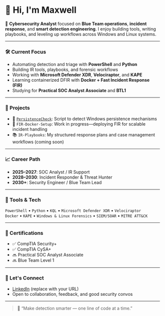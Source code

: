 # 👋 Hi, I'm Maxwell

🔐 **Cybersecurity Analyst** focused on **Blue Team operations**, **incident response**, and **smart detection engineering**. I enjoy building tools, writing playbooks, and leveling up workflows across Windows and Linux systems.

---

### 🛠️ Current Focus
- Automating detection and triage with **PowerShell** and **Python**
- Building IR tools, playbooks, and forensic workflows
- Working with **Microsoft Defender XDR**, **Velociraptor**, and **KAPE**
- Learning containerized DFIR with **Docker + Fast Incident Response (FIR)**
- Studying for **Practical SOC Analyst Associate** and **BTL1**

---

### 🧪 Projects
- 📁 [`PersistenceCheck`](https://github.com/Maxwell-Blueteam25/PersistenceChecker/blob/277a5828ff4a9ac970669736b2ea1bca56b403ce/README.md): Script to detect Windows persistence mechanisms
- 🐳 `FIR-Docker-Setup`: Work in progress—deploying FIR for scalable incident handling
- 📚 `IR-Playbooks`: My structured response plans and case management workflows (coming soon)

---

### 📈 Career Path
- **2025–2027**: SOC Analyst / IR Support
- **2028–2030**: Incident Responder & Threat Hunter
- **2030+**: Security Engineer / Blue Team Lead

---

### 🧰 Tools & Tech
`PowerShell` • `Python` • `KQL` • `Microsoft Defender XDR` • `Velociraptor`  
`Docker` • `KAPE` • `Windows & Linux Forensics` • `SIEM/SOAR` • `MITRE ATT&CK`

---

### 🎯 Certifications
- ✅ CompTIA Security+
- ✅ CompTIA CySA+
- 🔜 Practical SOC Analyst Associate
- 🔜 Blue Team Level 1

---

### 🔗 Let's Connect
- [LinkedIn](https://www.linkedin.com/in/maxwell-skinner-msu-denver-cyberintern-seattle) (replace with your URL)
- Open to collaboration, feedback, and good security convos

---

> 🧠 “Make detection smarter — one line of code at a time.”
